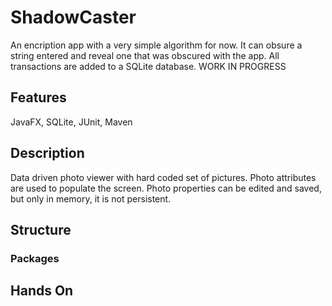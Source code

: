# ShadowCaster
An encription app with a very simple algorithm for now. It can obsure a string entered and reveal one that was obscured with the app. All transactions are added to a SQLite database. WORK IN PROGRESS

## Features

JavaFX, SQLite, JUnit, Maven

## Description

Data driven photo viewer with hard coded set of pictures. Photo attributes are used to populate the screen. Photo properties
can be edited and saved, but only in memory, it is not persistent.

## Structure

### Packages


## Hands On


